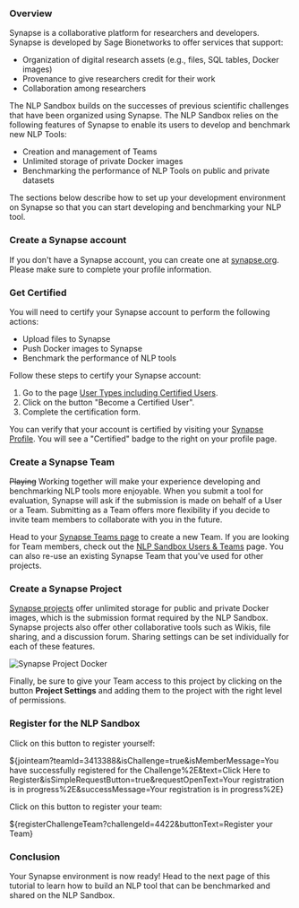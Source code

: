 ### Overview

Synapse is a collaborative platform for researchers and developers. Synapse is
developed by Sage Bionetworks to offer services that support:

- Organization of digital research assets (e.g., files, SQL tables, Docker
  images)
-  Provenance to give researchers credit for their work
- Collaboration among researchers

The NLP Sandbox builds on the successes of previous scientific
challenges that have been organized using Synapse. The NLP Sandbox relies on the
following features of Synapse to enable its users to develop and benchmark new
NLP Tools:

- Creation and management of Teams
- Unlimited storage of private Docker images
- Benchmarking the performance of NLP Tools on public and private datasets

The sections below describe how to set up your development environment on
Synapse so that you can start developing and benchmarking your NLP tool.

### Create a Synapse account

If you don't have a Synapse account, you can create one at [synapse.org].
Please make sure to complete your profile information.

### Get Certified

You will need to certify your Synapse account to perform the following
actions:

- Upload files to Synapse
- Push Docker images to Synapse
- Benchmark the performance of NLP tools

Follow these steps to certify your Synapse account:

1. Go to the page [User Types including Certified Users].
2. Click on the button "Become a Certified User".
3. Complete the certification form.

You can verify that your account is certified by visiting your [Synapse
Profile]. You will see a "Certified" badge to the right on your profile page.

### Create a Synapse Team

~~Playing~~ Working together will make your experience developing and
benchmarking NLP tools more enjoyable. When you submit a tool
for evaluation, Synapse will ask if the submission is made on behalf of a
User or a Team. Submitting as a Team offers more flexibility if you decide to
invite team members to collaborate with you in the future.

Head to your [Synapse Teams page] to create a new Team. If you are looking for
Team members, check out the [NLP Sandbox Users & Teams] page. You can also
re-use an existing Synapse Team that you've used for other projects.

### Create a Synapse Project

[Synapse projects] offer unlimited storage for public and private Docker images,
which is the submission format required by the NLP Sandbox. Synapse projects
also offer other collaborative tools such as Wikis, file sharing, and a
discussion forum. Sharing settings can be set individually for each of these
features.

![Synapse Project Docker][syn-project-docker-repository]

Finally, be sure to give your Team access to this project by clicking on the
button **Project Settings** and adding them to the project with the right level
of permissions.

### Register for the NLP Sandbox

Click on this button to register yourself:

${jointeam?teamId=3413388&isChallenge=true&isMemberMessage=You have successfully
registered for the Challenge%2E&text=Click Here to
Register&isSimpleRequestButton=true&requestOpenText=Your registration is in
progress%2E&successMessage=Your registration is in progress%2E}

Click on this button to register your team:

${registerChallengeTeam?challengeId=4422&buttonText=Register your Team}

### Conclusion

Your Synapse environment is now ready! Head to the next page of this tutorial to
learn how to build an NLP tool that can be benchmarked and shared on the NLP
Sandbox.

<!-- Links -->

[synapse.org]: https://www.synapse.org/
[User Types including Certified Users]: https://docs.synapse.org/articles/accounts_certified_users_and_profile_validation.html
[Synapse Profile]: https://www.synapse.org/#!Profile:v/profile
[Synapse Teams page]: https://www.synapse.org/#!Profile:v/teams
[NLP Sandbox Users & Teams]: #!Synapse:syn22277124/wiki/604836
[syn-project-docker-repository]: https://github.com/nlpsandbox/nlpsandbox-website-synapse/raw/staging/images/synapse-project-docker-repository.png
[Synapse projects]: https://docs.synapse.org/articles/getting_started.html
